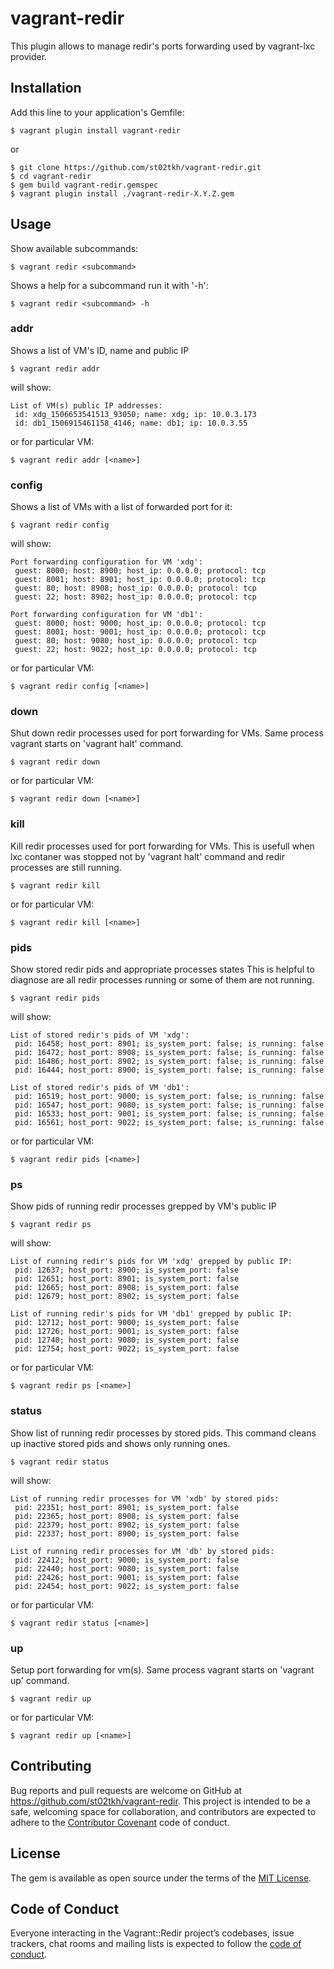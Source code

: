# vagrant-redir

This plugin allows to manage redir's ports forwarding used by vagrant-lxc provider.

## Installation

Add this line to your application's Gemfile:

```shell
$ vagrant plugin install vagrant-redir
```
or 

```shell
$ git clone https://github.com/st02tkh/vagrant-redir.git
$ cd vagrant-redir
$ gem build vagrant-redir.gemspec
$ vagrant plugin install ./vagrant-redir-X.Y.Z.gem
```

## Usage

Show available subcommands: 

```shell
$ vagrant redir <subcommand>
```

Shows a help for a subcommand run it with '-h':

```shell
$ vagrant redir <subcommand> -h
```


### addr

Shows a list of VM's ID, name and public IP

```shell
$ vagrant redir addr
```

will show:

```shell
List of VM(s) public IP addresses:
 id: xdg_1506653541513_93050; name: xdg; ip: 10.0.3.173
 id: db1_1506915461158_4146; name: db1; ip: 10.0.3.55
```

or for particular VM:

```shell
$ vagrant redir addr [<name>]
```



### config

Shows a list of VMs with a list of forwarded port for it:

```shell
$ vagrant redir config
```

will show:

```shell
Port forwarding configuration for VM 'xdg':
 guest: 8000; host: 8900; host_ip: 0.0.0.0; protocol: tcp
 guest: 8001; host: 8901; host_ip: 0.0.0.0; protocol: tcp
 guest: 80; host: 8908; host_ip: 0.0.0.0; protocol: tcp
 guest: 22; host: 8902; host_ip: 0.0.0.0; protocol: tcp

Port forwarding configuration for VM 'db1':
 guest: 8000; host: 9000; host_ip: 0.0.0.0; protocol: tcp
 guest: 8001; host: 9001; host_ip: 0.0.0.0; protocol: tcp
 guest: 80; host: 9080; host_ip: 0.0.0.0; protocol: tcp
 guest: 22; host: 9022; host_ip: 0.0.0.0; protocol: tcp
```
or for particular VM:

```shell
$ vagrant redir config [<name>]
```



### down 

Shut down redir processes used for port forwarding for VMs.
Same process vagrant starts on 'vagrant halt' command.

```shell
$ vagrant redir down
```
or for particular VM:

```shell
$ vagrant redir down [<name>]
```



### kill 

Kill redir processes used for port forwarding for VMs.
This is usefull when lxc contaner was stopped not by 'vagrant halt' command and redir processes are still running.

```shell
$ vagrant redir kill
```

or for particular VM:

```shell
$ vagrant redir kill [<name>]
```



### pids

Show stored redir pids and appropriate processes states
This is helpful to diagnose are all redir processes running or some of them are not running.

```shell
$ vagrant redir pids
```

will show:

```shell
List of stored redir's pids of VM 'xdg':
 pid: 16458; host_port: 8901; is_system_port: false; is_running: false
 pid: 16472; host_port: 8908; is_system_port: false; is_running: false
 pid: 16486; host_port: 8902; is_system_port: false; is_running: false
 pid: 16444; host_port: 8900; is_system_port: false; is_running: false

List of stored redir's pids of VM 'db1':
 pid: 16519; host_port: 9000; is_system_port: false; is_running: false
 pid: 16547; host_port: 9080; is_system_port: false; is_running: false
 pid: 16533; host_port: 9001; is_system_port: false; is_running: false
 pid: 16561; host_port: 9022; is_system_port: false; is_running: false
```

or for particular VM:

```shell
$ vagrant redir pids [<name>]
```



### ps

Show pids of running redir processes grepped by VM's public IP

```shell
$ vagrant redir ps
```

will show: 

```shell
List of running redir's pids for VM 'xdg' grepped by public IP:
 pid: 12637; host_port: 8900; is_system_port: false
 pid: 12651; host_port: 8901; is_system_port: false
 pid: 12665; host_port: 8908; is_system_port: false
 pid: 12679; host_port: 8902; is_system_port: false

List of running redir's pids for VM 'db1' grepped by public IP:
 pid: 12712; host_port: 9000; is_system_port: false
 pid: 12726; host_port: 9001; is_system_port: false
 pid: 12740; host_port: 9080; is_system_port: false
 pid: 12754; host_port: 9022; is_system_port: false
```

or for particular VM:

```shell
$ vagrant redir ps [<name>]
```




### status

Show list of running redir processes by stored pids.
This command cleans up inactive stored pids and shows only running ones. 

```shell
$ vagrant redir status
```

will show:

```shell
List of running redir processes for VM 'xdb' by stored pids:
 pid: 22351; host_port: 8901; is_system_port: false
 pid: 22365; host_port: 8908; is_system_port: false
 pid: 22379; host_port: 8902; is_system_port: false
 pid: 22337; host_port: 8900; is_system_port: false

List of running redir processes for VM 'db' by stored pids:
 pid: 22412; host_port: 9000; is_system_port: false
 pid: 22440; host_port: 9080; is_system_port: false
 pid: 22426; host_port: 9001; is_system_port: false
 pid: 22454; host_port: 9022; is_system_port: false
```


or for particular VM:

```shell
$ vagrant redir status [<name>]
```



### up

Setup port forwarding for vm(s).
Same process vagrant starts on 'vagrant up' command.

```shell
$ vagrant redir up
```


or for particular VM:

```shell
$ vagrant redir up [<name>]
```




## Contributing

Bug reports and pull requests are welcome on GitHub at https://github.com/st02tkh/vagrant-redir. This project is intended to be a safe, welcoming space for collaboration, and contributors are expected to adhere to the [Contributor Covenant](http://contributor-covenant.org) code of conduct.

## License

The gem is available as open source under the terms of the [MIT License](https://opensource.org/licenses/MIT).

## Code of Conduct

Everyone interacting in the Vagrant::Redir project’s codebases, issue trackers, chat rooms and mailing lists is expected to follow the [code of conduct](https://github.com/[USERNAME]/vagrant-redir/blob/master/CODE_OF_CONDUCT.md).
